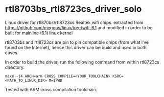 # rtl8703bs_rtl8723cs_driver_solo
Linux driver for rtl870bs/rtl8723cs Realtek wifi chips. 
extracted from https://github.com/megous/linux/tree/wifi-6.1 and modified in order to be built for mainline (6.1) linux kernel

rtl8703bs and rtl8723cs are pin to pin compatible chips (from what I've found on the Internet), hence this driver can be build and used in both cases.


In order to build the driver, run the following command from within rtl8723cs directory:

`make -j4 ARCH=arm CROSS_COMPILE=<YOUR_TOOLCHAIN> KSRC=<PATH_TO_LINUX_DIR> M=$PWD`

Tested with ARM cross compilation toolchain.

